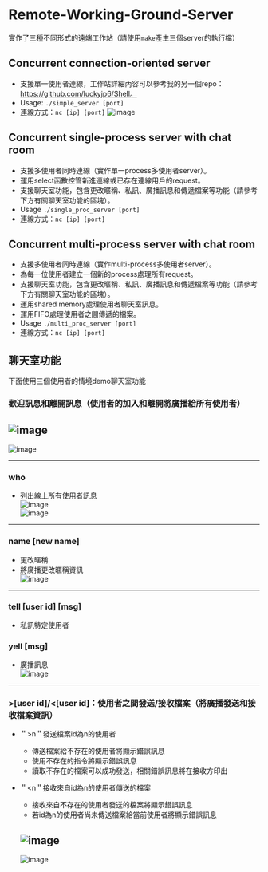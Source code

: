 # Remote-Working-Ground-Server
實作了三種不同形式的遠端工作站（請使用```make```產生三個server的執行檔）  
## Concurrent connection-oriented server  
  - 支援單一使用者連線，工作站詳細內容可以參考我的另一個repo：https://github.com/luckyjp6/Shell。  
  - Usage: ```./simple_server [port]```
  - 連線方式：```nc [ip] [port]```
  ![image](https://user-images.githubusercontent.com/96563567/225498300-5c16313c-ef90-4342-8a4f-5738c64ccba7.png)  
  
## Concurrent single-process server with chat room  
  - 支援多使用者同時連線（實作單一process多使用者server）。  
  - 運用select函數控管新進連線或已存在連線用戶的request。  
  - 支援聊天室功能，包含更改暱稱、私訊、廣播訊息和傳遞檔案等功能（請參考下方有關聊天室功能的區塊）。
  - Usage ```./single_proc_server [port]```
  - 連線方式：```nc [ip] [port]```
  
## Concurrent multi-process server with chat room  
  - 支援多使用者同時連線（實作multi-process多使用者server）。  
  - 為每一位使用者建立一個新的process處理所有request。  
  - 支援聊天室功能，包含更改暱稱、私訊、廣播訊息和傳遞檔案等功能（請參考下方有關聊天室功能的區塊）。  
  - 運用shared memory處理使用者聊天室訊息。  
  - 運用FIFO處理使用者之間傳遞的檔案。  
  - Usage ```./multi_proc_server [port]```
  - 連線方式：```nc [ip] [port]```
  
## 聊天室功能
下面使用三個使用者的情境demo聊天室功能
### 歡迎訊息和離開訊息（使用者的加入和離開將廣播給所有使用者）
  ![image](https://user-images.githubusercontent.com/96563567/225505193-d5f92cc3-9827-422d-a2a4-a258384bc146.png)  
  ---
  ![image](https://user-images.githubusercontent.com/96563567/225505227-dd69f192-45dc-4cad-aecb-fb8f7782e6ac.png)
***

### who
  - 列出線上所有使用者訊息  
  ![image](https://user-images.githubusercontent.com/96563567/225500798-feed582f-0dba-4034-be8d-8a9d305510ad.png)  
  ![image](https://user-images.githubusercontent.com/96563567/225500861-e257ed21-f8da-4431-a7fa-adb3a97fe953.png)  
***

### name [new name]
  - 更改暱稱  
  - 將廣播更改暱稱資訊  
  ![image](https://user-images.githubusercontent.com/96563567/225503514-3befe42a-ce25-42bf-a82d-7a8559883834.png)
***

### tell [user id] [msg]
  - 私訊特定使用者  
### yell [msg]
  - 廣播訊息  
  ![image](https://user-images.githubusercontent.com/96563567/225504397-513a46b6-4dbf-4fff-a61b-f9edee25ddd3.png)
***

### \>[user id]/\<[user id]：使用者之間發送/接收檔案（將廣播發送和接收檔案資訊）  
  - ＂>n＂發送檔案id為n的使用者  
    - 傳送檔案給不存在的使用者將顯示錯誤訊息
    - 使用不存在的指令將顯示錯誤訊息
    - 讀取不存在的檔案可以成功發送，相關錯誤訊息將在接收方印出
  - ＂<n＂接收來自id為n的使用者傳送的檔案  
    - 接收來自不存在的使用者發送的檔案將顯示錯誤訊息
    - 若id為n的使用者尚未傳送檔案給當前使用者將顯示錯誤訊息
    
    ![image](https://user-images.githubusercontent.com/96563567/225506375-9450d8c8-f0ab-4637-ad39-54a3ff3e0fa7.png)
    ---
    ![image](https://user-images.githubusercontent.com/96563567/225505623-4f27a3eb-3000-4e87-8a06-d13b10aa1dd6.png)
